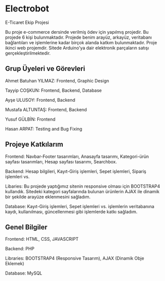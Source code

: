 # Electrobot
E-Ticaret Ekip Projesi

Bu proje e-commerce dersinde verilmiş ödev için yapılmış projedir. Bu projede 6 kişi bulunmaktadır.
Projede benim arayüz, arkayüz, veritabanı bağlantıları ve işlemlerine kadar birçok alanda katkım bulunmaktadır.
Proje ikinci web projemdir. Sitede Arduino'ya dair elektronik parçaların satışı gerçekleştirilmektedir.

Grup Üyeleri ve Görevleri
------------------------------
Ahmet Batuhan YILMAZ: Frontend, Graphic Design

Tayyip COŞKUN: Frontend, Backend, Database

Ayşe ULUSOY: Frontend, Backend

Mustafa ALTUNTAŞ: Frontend, Backend

Yusuf GÜLBİN: Frontend

Hasan ARPAT: Testing and Bug Fixing


Projeye Katkılarım
------------------------------
Frontend: Navbar-Footer tasarımları, Anasayfa tasarımı, Kategori-ürün sayfası tasarımları, Hesap sayfası tasarımı, Searchbox.

Backend: Hesap bilgileri, Kayıt-Giriş işlemleri, Sepet işlemleri, Sipariş işlemleri vs.

Libaries: Bu projede yaptığımız sitenin responsive olması için BOOTSTRAP4 kullandık. Sitedeki kategori sayfalarında bulunan ürünlerin AJAX ile dinamik bir şekilde arayüze eklenmesini sağladım.

Database: Kayıt-Giriş işlemleri, Sepet işlemleri vs. işlemlerin veritabanına kaydı, kullanılması, güncellenmesi gibi işlemlerde katkı sağladım.


Genel Bilgiler
------------------------------
Frontend: HTML, CSS, JAVASCRIPT

Backend: PHP

Libraries: BOOTSTRAP4 (Responsive Tasarım), AJAX (Dinamik Obje Eklemek)

Database: MySQL

